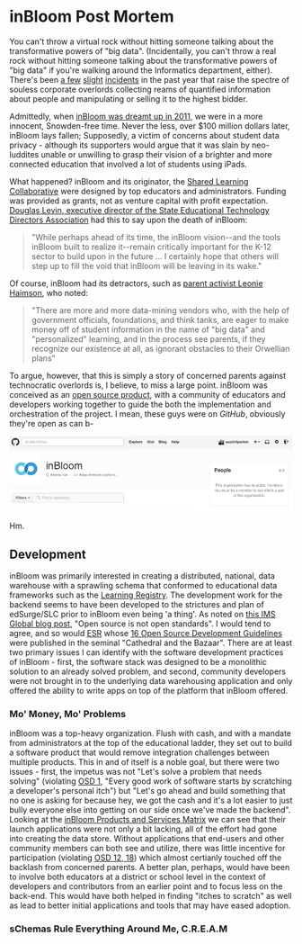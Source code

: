 # inBloom Post Mortem 

You can't throw a virtual rock without hitting someone talking about the transformative powers of "big data". (Incidentally, you can't throw a real rock without hitting someone talking about the transformative powers of "big data" if you're walking around the Informatics department, either). There's been [a few][3] [slight][4] [incidents][5] in the past year that raise the spectre of souless corporate overlords collecting reams of quantified information about people and manipulating or selling it to the highest bidder.

Admittedly, when [inBloom was dreamt up in 2011][1], we were in a more innocent, Snowden-free time. Never the less, over $100 million dollars later, inBloom lays fallen; Supposedly, a victim of concerns about student data privacy - although its supporters would argue that it was slain by neo-luddites unable or unwilling to grasp their vision of a brighter and more connected education that involved a lot of students using iPads.

What happened? inBloom and its originator, the [Shared Learning Collaborative][1] were designed by top educators and administrators. Funding was provided as grants, not as venture capital with profit expectation. [Douglas Levin, executive director of the State Educational Technology Directors Association][2] had this to say upon the death of inBloom:
>"While perhaps ahead of its time, the inBloom vision--and the tools inBloom built to realize it--remain critically important for the K-12 sector to build upon in the future ... I certainly hope that others will step up to fill the void that inBloom will be leaving in its wake."

Of course, inBloom had its detractors, such as [parent activist Leonie Haimson][2], who noted:
>"There are more and more data-mining vendors who, with the help of government officials, foundations, and think tanks, are eager to make money off of student information in the name of "big data" and "personalized" learning, and in the process see parents, if they recognize our existence at all, as ignorant obstacles to their Orwellian plans"

To argue, however, that this is simply a story of concerned parents against technocratic overlords is, I believe, to miss a large point. inBloom was conceived as an [open source product][6], with a community of educators and developers working together to guide the both the implementation and orchestration of the project. I mean, these guys were on _GitHub_, obviously they're open as can b-

![heh][7]

Hm.

## Development

inBloom was primarily interested in creating a distributed, national, data warehouse with a sprawling schema that conformed to educational data frameworks such as the [Learning Registry][8]. The development work for the backend seems to have been developed to the strictures and plan of edSurge/SLC prior to inBloom even being 'a thing'. As noted on [this IMS Global blog post][9], "Open source is not open standards". I would tend to agree, and so would [ESR][10] whose [16 Open Source Development Guidelines][11] were published in the seminal "Cathedral and the Bazaar". There are at least two primary issues I can identify with the software development practices of inBloom - first, the software stack was designed to be a monolithic solution to an already solved problem, and second, community developers were not brought in to the underlying data warehousing application and only offered the ability to write apps on top of the platform that inBloom offered.

### Mo' Money, Mo' Problems

inBloom was a top-heavy organization. Flush with cash, and with a mandate from administrators at the top of the educational ladder, they set out to build a software product that would remove integration challenges between multiple products. This in and of itself is a noble goal, but there were two issues - first, the impetus was not "Let's solve a problem that needs solving" (violating [OSD 1][11], "Every good work of software starts by scratching a developer's personal itch") but "Let's go ahead and build something that no one is asking for because hey, we got the cash and it's a lot easier to just bully everyone else into getting on our side once we've made the backend". Looking at the [inBloom Products and Services Matrix][12] we can see that their launch applications were not only a bit lacking, all of the effort had gone into creating the data store. Without applications that end-users and other community members can both see and utilize, there was little incentive for participation (violating [OSD 12, 18][11]) which almost certianly touched off the backlash from concerned parents. A better plan, perhaps, would have been to involve both educators at a district or school level in the context of developers and contributors from an earlier point and to focus less on the back-end. This would have both helped in finding "itches to scratch" as well as lead to better initial applications and tools that may have eased adoption.

### sChemas Rule Everything Around Me, C.R.E.A.M





[1]: http://en.wikipedia.org/wiki/InBloom "inBloom Wikipedia Entry"
[2]: http://blogs.edweek.org/edweek/DigitalEducation/2014/04/inbloom_to_shut_down_amid_growing_data_privacy_concerns.html "inBloom to Shut Down Amid Growing Data-Privacy Concerns"
[3]: http://www.huffingtonpost.com/2013/06/12/nsa-big-data_n_3423482.html "Huffington Post"
[4]: http://www.theatlantic.com/technology/archive/2014/07/data-science-what-the-facebook-controversy-is-really-about/373770/ "The Atlantic"
[5]: http://www.cbsnews.com/news/has-okcupid-played-with-users-hearts/ "CBS News"
[6]: https://github.com/inbloom "github repository for inBloom"
[7]: rsc/inbloom_githeader.png "screenshot of inbloom github repo"
[8]: rsc/inBloomCETIS.pdf "inBloom to implement Learning Registry and LRMI"
[9]: rsc/AbelBlogPost.pdf "IMS Global Blog Post"
[10]: http://en.wikipedia.org/wiki/Eric_S._Raymond "ESR Wikipedia Entry"
[11]: rsc/Benefits_Guidelines.pdf "OSD Guidelines and Open Source Benefits"
[12]: rsc/inBloom_Products_Services.pdf "inBloom Products"